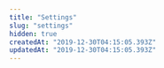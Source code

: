```yaml
---
title: "Settings"
slug: "settings"
hidden: true
createdAt: "2019-12-30T04:15:05.393Z"
updatedAt: "2019-12-30T04:15:05.393Z"
---
```


